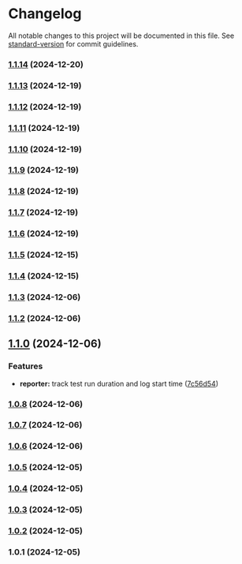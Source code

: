 # Changelog

All notable changes to this project will be documented in this file. See [standard-version](https://github.com/conventional-changelog/standard-version) for commit guidelines.

### [1.1.14](https://github.com/basal-john/playwright-ci-reporter/compare/v1.1.13...v1.1.14) (2024-12-20)

### [1.1.13](https://github.com/basal-john/playwright-ci-reporter/compare/v1.1.12...v1.1.13) (2024-12-19)

### [1.1.12](https://github.com/basal-john/playwright-ci-reporter/compare/v1.1.11...v1.1.12) (2024-12-19)

### [1.1.11](https://github.com/basal-john/playwright-ci-reporter/compare/v1.1.10...v1.1.11) (2024-12-19)

### [1.1.10](https://github.com/basal-john/playwright-ci-reporter/compare/v1.1.9...v1.1.10) (2024-12-19)

### [1.1.9](https://github.com/basal-john/playwright-ci-reporter/compare/v1.1.8...v1.1.9) (2024-12-19)

### [1.1.8](https://github.com/basal-john/playwright-ci-reporter/compare/v1.1.7...v1.1.8) (2024-12-19)

### [1.1.7](https://github.com/basal-john/playwright-ci-reporter/compare/v1.1.6...v1.1.7) (2024-12-19)

### [1.1.6](https://github.com/basal-john/playwright-ci-reporter/compare/v1.1.5...v1.1.6) (2024-12-19)

### [1.1.5](https://github.com/basal-john/playwright-ci-reporter/compare/v1.1.4...v1.1.5) (2024-12-15)

### [1.1.4](https://github.com/basal-john/playwright-ci-reporter/compare/v1.1.3...v1.1.4) (2024-12-15)

### [1.1.3](https://github.com/basal-john/playwright-ci-reporter/compare/v1.1.2...v1.1.3) (2024-12-06)

### [1.1.2](https://github.com/basal-john/playwright-ci-reporter/compare/v1.1.0...v1.1.2) (2024-12-06)

## [1.1.0](https://github.com/basal-john/playwright-ci-reporter/compare/v1.0.8...v1.1.0) (2024-12-06)

### Features

- **reporter:** track test run duration and log start time ([7c56d54](https://github.com/basal-john/playwright-ci-reporter/commit/7c56d54672bf834a4e335662abd3c495d099707c))

### [1.0.8](https://github.com/basal-john/playwright-ci-reporter/compare/v1.0.7...v1.0.8) (2024-12-06)

### [1.0.7](https://github.com/basal-john/playwright-ci-reporter/compare/v1.0.6...v1.0.7) (2024-12-06)

### [1.0.6](https://github.com/basal-john/playwright-ci-reporter/compare/v1.0.5...v1.0.6) (2024-12-06)

### [1.0.5](https://github.com/basal-john/playwright-ci-reporter/compare/v1.0.4...v1.0.5) (2024-12-05)

### [1.0.4](https://github.com/basal-john/playwright-ci-reporter/compare/v1.0.3...v1.0.4) (2024-12-05)

### [1.0.3](https://github.com/basal-john/playwright-ci-reporter/compare/v1.0.2...v1.0.3) (2024-12-05)

### [1.0.2](https://github.com/basal-john/playwright-ci-reporter/compare/v1.0.1...v1.0.2) (2024-12-05)

### 1.0.1 (2024-12-05)
